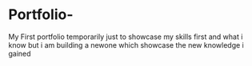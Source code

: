 # Portfolio-
My First portfolio temporarily just to showcase my skills first and what i know but i am building a newone which showcase the new knowledge i gained
